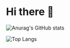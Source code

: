 # Hi there 👋

![Anurag's GitHub stats](https://github-readme-stats.vercel.app/api?username=shadow3aaa&show_icons=true&theme=radical)

![Top Langs](https://github-readme-stats.vercel.app/api/top-langs/?username=shadow3aaa&theme=radical&layout=donut)
